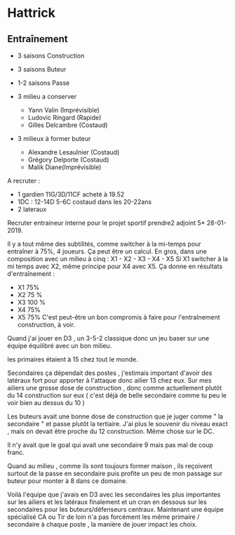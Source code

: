 # Hattrick

## Entraînement

- 3 saisons Construction
- 3 saisons Buteur
- 1-2 saisons Passe

- 3 milieu a conserver
    - Yann Valin (Imprévisible)
    - Ludovic Ringard (Rapide)
    - Gilles Delcambre (Costaud)
- 3 milieux à former buteur
    - Alexandre Lesaulnier (Costaud)
    - Grégory Delporte (Costaud)
    - Malik Diane(Imprévisible)


A recruter :
- 1 gardien 11G/3D/11CF acheté à 19.52
- 1DC : 12-14D 5-6C costaud dans les 20-22ans
- 2 lateraux


Recruter entraineur interne pour le projet sportif
prendre2 adjoint 5* 28-01-2019.

Il y a tout même des subtilités, comme switcher à la mi-temps pour entraîner à 75%, 4 joueurs.
Ça peut être un calcul.
En gros, dans une composition avec un milieu à cinq :
X1 - X2 - X3 - X4 - X5
Si X1 switcher à la mi temps avec X2, même principe pour X4 avec X5.
Ça donne en résultats d'entraînement :
- X1 75%
- X2 75 %
- X3 100 %
- X4 75%
- X5 75%
C'est peut-être un bon compromis à faire pour l'entraînement construction, à voir.

Quand j'ai jouer en D3 , un 3-5-2 classique donc un jeu baser sur une équipe équilibré avec un bon milieu.

les primaires étaient à 15 chez tout le monde.

Secondaires ça dépendait des postes , j'estimais important d'avoir des latéraux fort pour apporter à l'attaque donc ailier 13 chez eux. Sur mes ailiers une grosse dose de construction , donc comme actuellement plutôt du 14 construction sur eux ( c'est déjà de belle secondaire comme tu peu le voir bien au dessus du 10 )

Les buteurs avait une bonne dose de construction que je juger comme " la secondaire " et passe plutôt la tertiaire. J'ai plus le souvenir du niveau exact , mais on devait être proche du 12 construction. Même chose sur le DC.

Il n'y avait que le goal qui avait une secondaire 9 mais pas mal de coup franc.

Quand au milieu , comme ils sont toujours former maison , ils reçoivent surtout de la passe en secondaire puis profite un peu de mon passage sur buteur pour monter à 8 dans ce domaine.

Voilà l'équipe que j'avais en D3 avec les secondaires les plus importantes sur les ailiers et les latéraux finalement et un cran en dessous sur les secondaires pour les buteurs/défenseurs centraux. Maintenant une équipe spécialisé CA ou Tir de loin n'a pas forcément les même primaire / secondaire à chaque poste , la manière de jouer impact les choix.